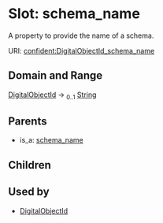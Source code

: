 
# Slot: schema_name


A property to provide the name of a schema.

URI: [confident:DigitalObjectId_schema_name](https://raw.githubusercontent.com/TIBHannover/ConfIDent_schema/main/src/linkml/confident_schema.yaml#DigitalObjectId_schema_name)


## Domain and Range

[DigitalObjectId](DigitalObjectId.md) &#8594;  <sub>0..1</sub> [String](types/String.md)

## Parents

 *  is_a: [schema_name](schema_name.md)

## Children


## Used by

 * [DigitalObjectId](DigitalObjectId.md)
